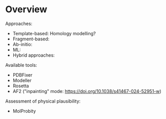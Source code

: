 Overview
========

Approaches:

  * Template-based: Homology modelling?
  * Fragment-based:
  * Ab-initio:
  * ML:
  * Hybrid approaches:

Available tools:

  * PDBFixer
  * Modeller
  * Rosetta
  * AF2 ("inpainting" mode: https://doi.org/10.1038/s41467-024-52951-w)

Assessment of physical plausibility:

  * MolProbity